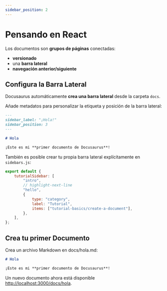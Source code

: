 ```yaml
---
sidebar_position: 2
---
```


# Pensando en React

Los documentos son **grupos de páginas** conectadas:

-   **versionado**
-   una **barra lateral**
-   **navegación anterior/siguiente**

## Configura la Barra Lateral

Docusaurus automáticamente **crea una barra lateral** desde la carpeta `docs`.

Añade metadatos para personalizar la etiqueta y posición de la barra lateral:

```md title="docs/hola.md" {1-4}
---
sidebar_label: "¡Hola!"
sidebar_position: 3
---

# Hola

¡Este es mi **primer documento de Docusaurus**!
```

También es posible crear tu propia barra lateral explícitamente en `sidebars.js`:

```js title="sidebars.js"
export default {
	tutorialSidebar: [
		"intro",
		// highlight-next-line
		"hello",
		{
			type: "category",
			label: "Tutorial",
			items: ["tutorial-basics/create-a-document"],
		},
	],
};
```

## Crea tu primer Documento

Crea un archivo Markdown en docs/hola.md:

```md title="docs/hello.md"
# Hola

¡Este es mi **primer documento de Docusaurus**!
```

Un nuevo documento ahora está disponible [http://localhost:3000/docs/hola](http://localhost:3000/docs/hola).
